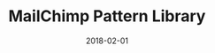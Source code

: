 ---
date: 2018-02-01
title: MailChimp Pattern Library
company: MailChimp
link: http://ux.mailchimp.com/patterns
image: ./images/mailchimp.jpg
description: The MailChimp Pattern Library is a byproduct of our move to a more responsive, nimble, and intuitive app.

---